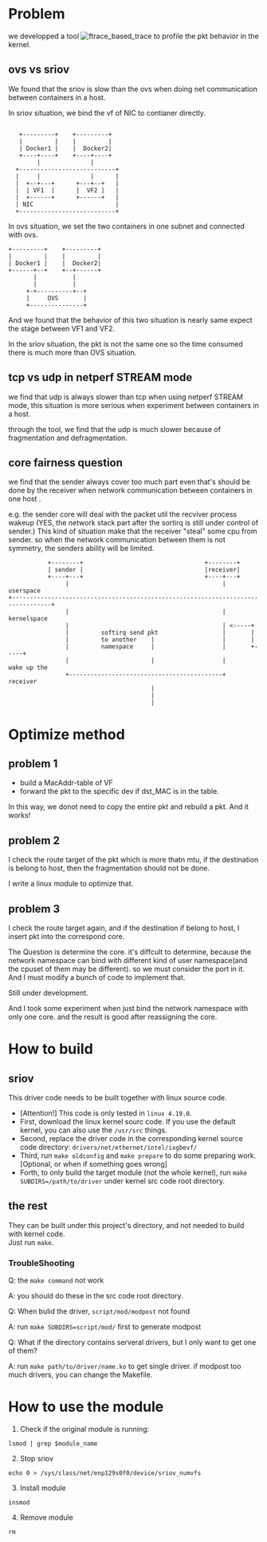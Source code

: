 # Problem 

we developped a tool ![ftrace_based_trace](https://gitlab.com/plehdeen/ftrace_baesd_trace) to profile the pkt behavior in the kernel.

## ovs vs sriov

We found that the sriov is slow than the ovs when doing net communication between containers in a host.

In sriov situation, we bind the vf of NIC to contianer directly.


```

   +---------+    +---------+
   |         |    |         |
   | Docker1 |    |  Docker2|
   +----+----+    +----+----+
        |              |
  +---------------------------+
  |     |              |      |
  |  +--+---+      +---+--+   |
  |  | VF1  |      |  VF2 |   |
  |  +------+      +------+   |
  | NIC                       |
  +---------------------------+

```

In ovs situation, we set the two containers in one subnet and connected with ovs.

```
+---------+    +---------+
|         |    |         |
| Docker1 |    |  Docker2|
+------+--+    +--+------+
       |          |
       |          |
     +-+----------+--+
     |     OVS       |
     +---------------+

```

And we found that the behavior of this two situation is nearly same expect the stage between VF1 and VF2. 

In the sriov situation, the pkt is not the same one so the time consumed there is much more than OVS situation.


## tcp vs udp in netperf STREAM mode

we find that udp is always slower than tcp when using netperf STREAM mode, this situation is more serious when experiment between 
containers in a host.

through the tool, we find that the udp is much slower because of fragmentation and defragmentation.

## core fairness question

we find that the sender always cover too much part even that's should be done by the receiver when network communication between 
containers in one host .

e.g. the sender core will deal with the packet util the recviver process wakeup (YES, the network stack part after the sortirq is 
still under control of sender.) This kind of situation make that the receiver "steal" some cpu from sender. so when the network
communication between them is not symmetry, the senders ability will be limited.

```
           +--------+                                  +--------+
           | sender |                                  |receiver|
           +----+---+                                  +----+---+
                |                                           |            userspace
+---------------------------------------------------------------------------------+
                |                                           |            kernelspace
                |                                           | <-----+
                |         softirq send pkt                  |       |
                |         to another    |                   |       |
                |         namespace     |                   |       +-----+
                |                       |                   |         wake up the
                +-------------------------------------------+         receiver
                                        |
                                        |
                                        |

```

# Optimize method

## problem 1 

- build a MacAddr-table of VF
- forward the pkt to the specific dev if dst_MAC is in the table.

In this way, we donot need to copy the entire pkt and rebuild a pkt. And it works!

## problem 2 

I check the route target of the pkt which is more thatn mtu, if the destination is belong to host, then 
the fragmentation should not be done. 

I write a linux module to optimize that.

## problem 3

I check the route target again, and if the destination if belong to host, I insert pkt into the correspond core.

The Question is 
determine the core. it's diffcult to determine,  because the network namespace can bind with different kind of 
user namespace(and the cpuset of them may be different). so we must consider the port in it. And I must modify 
a bunch of code to implement that.

Still under development. 

And I took some experiment when just bind the network namespace with only one core. and the result is good after 
reassigning the core.

# How to build

## sriov
This driver code needs to be built together with linux source code.  
- [Attention!] This code is only tested in `linux 4.19.0`.  
- First, download[](https://www.kernel.org/) the linux kernel sourc code. If you use the default kernel, you can also use the `/usr/src` things.  
- Second, replace the driver code in the corresponding kernel source code directory: `drivers/net/ethernet/intel/ixgbevf/`
- Third, run `make oldconfig` and `make prepare` to do some preparing work. [Optional, or when if something goes wrong]  
- Forth, to only build the target module (not the whole kernel), run `make SUBDIRS=/path/to/driver` under kernel src code root directory.  

## the rest
They can be built under this project's directory, and not needed to build with kernel code.  
Just run `make`.

### TroubleShooting

Q: the `make command` not work

A: you should do these in the src code root directory.

Q: When bulid the driver, `script/mod/modpost` not found

A: run `make SUBDIRS=script/mod/` first to generate modpost

Q: What if the directory contains serveral drivers, but I only want to get one of them?

A: run `make path/to/driver/name.ko` to get single driver. if modpost too much drivers, you can change the Makefile.


# How to use the module
1. Check if the original module is running:
```
lsmod | grep $module_name
```
2. Stop sriov
```
echo 0 > /sys/class/net/enp129s0f0/device/sriov_numvfs
```
3. Install module
```
insmod
```
4. Remove module
```
rm
```


